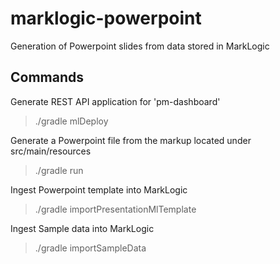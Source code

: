 # marklogic-powerpoint
Generation of Powerpoint slides from data stored in MarkLogic

## Commands

Generate REST API application for 'pm-dashboard'
 > ./gradle mlDeploy 

Generate a Powerpoint file from the markup located under src/main/resources
 > ./gradle run

Ingest Powerpoint template into MarkLogic
 > ./gradle importPresentationMlTemplate
 
Ingest Sample data into MarkLogic
 > ./gradle importSampleData

